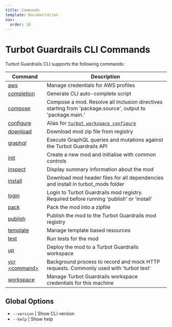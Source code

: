 ```yaml
---
title: Commands
template: Documentation
nav:
  order: 10
---
```


# Turbot Guardrails CLI Commands

Turbot Guardrails CLI supports the following commands:

| Command                                           | Description                                                                                               |
| ------------------------------------------------- |-----------------------------------------------------------------------------------------------------------|
| [aws](reference/cli/commands/aws)                 | Manage credentials for AWS profiles                                                                       |
| [completion](reference/cli/commands/completion)   | Generate CLI auto-complete script                                                                         |
| [compose](reference/cli/commands/compose)         | Compose a mod. Resolve all inclusion directives starting from 'package.source', output to 'package.main.' |
| [configure](reference/cli/commands/configure)     | Alias for [`turbot workspace configure`](reference/cli/commands/workspace)                                |
| [download](reference/cli/commands/download)       | Download mod zip file from registry                                                                       |
| [graphql](reference/cli/commands/graphql)         | Execute GraphQL queries and mutations against the Turbot Guardrails API                                   |
| [init](reference/cli/commands/init)               | Create a new mod and initialise with common controls                                                      |
| [inspect](reference/cli/commands/inspect)         | Display summary information about the mod                                                                 |
| [install](reference/cli/commands/install)         | Download mod header files for all dependencies and install in turbot_mods folder                          |
| [login](reference/cli/commands/login)             | Login to Turbot Guardrails mod registry. Required before running 'publish' or 'install'                   |
| [pack](reference/cli/commands/pack)               | Pack the mod into a zipfile                                                                               |
| [publish](reference/cli/commands/publish)         | Publish the mod to the Turbot Guardrails mod registry                                                     |
| [template](reference/cli/commands/template)       | Manage template based resources                                                                           |
| [test](reference/cli/commands/test)               | Run tests for the mod                                                                                     |
| [up](reference/cli/commands/up)                   | Deploy the mod to a Turbot Guardrails workspace                                                           |
| [vcr &lt;command&gt;](reference/cli/commands/vcr) | Background process to record and mock HTTP requests. Commonly used with 'turbot test'                     |
| [workspace](reference/cli/commands/workspace)     | Manage Turbot Guardrails workspace credentials for this machine                                           |

## Global Options

- `--version` | Show CLI version
- `--help` | Show help
